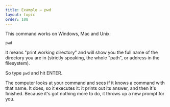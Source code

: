 ```yaml
---
title: Example — pwd
layout: topic
order: 108
---
```


This command works on Windows, Mac and Unix:

    pwd
    
It means "print working directory" and will show you the full name of the directory you are in (strictly speaking, the whole "path", or address in the filesystem).

So type `pwd` and hit ENTER.

The computer looks at your command and sees if it knows a command with that name. It does, so it executes it: it prints out its answer, and then it's finished. Because it's got nothing more to do, it throws up a new prompt for you.

